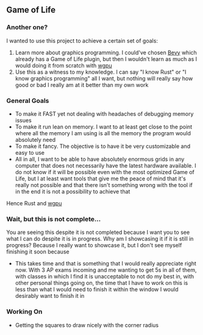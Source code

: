 ## Game of Life

### Another one?

I wanted to use this project to achieve a certain set of goals:

1. Learn more about graphics programming. I could've chosen [Bevy](https://github.com/bevyengine/bevy) which already has a Game of Life plugin, but then I wouldn't learn as much as I would doing it from scratch with [wgpu](https://github.com/gfx-rs/wgpu)
2. Use this as a witness to my knowledge. I can say "I know Rust" or "I know graphics programming" all I want, but nothing will really say how good or bad I really am at it better than my own work

### General Goals

- To make it FAST yet not dealing with headaches of debugging memory issues
- To make it run lean on memory. I want to at least get close to the point where all the memory I am using is all the memory the program would absolutely need
- To make it fancy. The objective is to have it be very customizable and easy to use
- All in all, I want to be able to have absolutely enormous grids in any computer that does not necessarily have the latest hardware available. I do not know if it will be possible even with the most optimized Game of Life, but I at least want tools that give me the peace of mind that it's really not possible and that there isn't something wrong with the tool if in the end it is not a possibility to achieve that

Hence Rust and [wgpu](https://github.com/gfx-rs/wgpu)

### Wait, but this is not complete...

You are seeing this despite it is not completed because I want you to see what I can do despite it is in progress.
Why am I showcasing it if it is still in progress? Because I really want to showcase it, but I don't see myself finishing it soon because

- This takes time and that is something that I would really appreciate right now. With 3 AP exams incoming and me wanting to get 5s in all of them, with classes in which I find it is unacceptable to not do my best in, with other personal things going on, the time that I have to work on this is less than what I would need to finish it within the window I would desirably want to finish it in

### Working On

- Getting the squares to draw nicely with the corner radius
